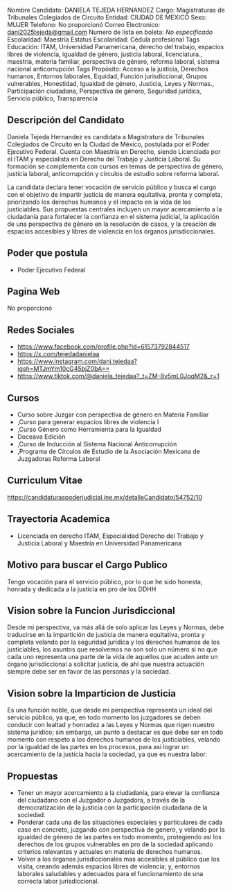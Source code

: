 Nombre Candidato: DANIELA TEJEDA HERNANDEZ
Cargo: Magistraturas de Tribunales Colegiados de Circuito
Entidad: CIUDAD DE MEXICO
Sexo: MUJER
Telefono: No proporcionó
Correo Electronico: dani2025tejeda@gmail.com
Numero de lista en boleta: *No especificado*
Escolaridad: Maestría
Estatus Escolaridad: Cédula profesional
Tags Educación: ITAM, Universidad Panamericana, derecho del trabajo, espacios libres de violencia, igualdad de género, justicia laboral, licenciatura., maestría, materia familiar, perspectiva de género, reforma laboral, sistema nacional anticorrupción
Tags Propósito: Acceso a la justicia, Derechos humanos, Entornos laborales, Equidad, Función jurisdiccional, Grupos vulnerables, Honestidad, Igualdad de género, Justicia, Leyes y Normas., Participación ciudadana, Perspectiva de género, Seguridad jurídica, Servicio público, Transparencia


## Descripción del Candidato 

Daniela Tejeda Hernandez es candidata a Magistratura de Tribunales Colegiados de Circuito en la Ciudad de México, postulada por el Poder Ejecutivo Federal. Cuenta con Maestría en Derecho, siendo Licenciada por el ITAM y especialista en Derecho del Trabajo y Justicia Laboral. Su formación se complementa con cursos en temas de perspectiva de género, justicia laboral, anticorrupción y círculos de estudio sobre reforma laboral.

La candidata declara tener vocación de servicio público y busca el cargo con el objetivo de impartir justicia de manera equitativa, pronta y completa, priorizando los derechos humanos y el impacto en la vida de los justiciables. Sus propuestas centrales incluyen un mayor acercamiento a la ciudadanía para fortalecer la confianza en el sistema judicial, la aplicación de una perspectiva de género en la resolución de casos, y la creación de espacios accesibles y libres de violencia en los órganos jurisdiccionales.


## Poder que postula

- Poder Ejecutivo Federal


## Pagina Web

No proporcionó


## Redes Sociales

- https://www.facebook.com/profile.php?id=61573792844517
- https://x.com/tejedadanielaa
- https://www.instagram.com/dani.tejedaa?igsh=MTJmYm10cG45bjZ0bA==
- https://www.tiktok.com/@daniela_tejedaa?_t=ZM-8v5mL0JoqM2&_r=1


## Cursos

- Curso sobre Juzgar con perspectiva de género en Materia Familiar
- ,Curso para generar espacios libres de violencia   I
- ,Curso Género como Herramienta para la Igualdad
- Doceava Edición
- ,Curso de Inducción al Sistema Nacional Anticorrupción
- ,Programa de Círculos de Estudio de la Asociación Mexicana de Juzgadoras Reforma Laboral


## Curriculum Vitae

https://candidaturaspoderjudicial.ine.mx/detalleCandidato/54752/10


## Trayectoria Academica

- Licenciada en derecho ITAM, Especialidad Derecho del Trabajo y Justicia Laboral y Maestría en Universidad Panamericana


## Motivo para buscar el Cargo Publico

Tengo vocación para el servicio público, por lo que he sido honesta, honrada y dedicada a la justicia en pro de los DDHH


## Vision sobre la Funcion Jurisdiccional

Desde mi perspectiva, va más allá de solo aplicar las Leyes y Normas, debe traducirse en la impartición de justicia de manera equitativa, pronta y completa velando por la seguridad jurídica y los derechos humanos de los justiciables, los asuntos que resolvemos no son solo un número si no que cada uno representa una parte de la vida de aquellos que acuden ante un órgano jurisdiccional a solicitar justicia, de ahí que nuestra actuación siempre debe ser en favor de las personas y la sociedad.


## Vision sobre la Imparticion de Justicia

Es una función noble, que desde mi perspectiva representa un ideal del servicio público, ya que, en todo momento los juzgadores se deben conducir con lealtad y honradez a las Leyes y Normas que rigen nuestro sistema jurídico; sin embargo, un punto a destacar es que debe ser en todo momento con respeto a los derechos humanos de los justiciables, velando por la igualdad de las partes en los procesos, para asi lograr un acercamiento de la justicia hacia la sociedad, ya que es nuestra labor.


## Propuestas

- Tener un mayor acercamiento a la ciudadanía, para elevar la confianza del ciudadano con el Juzgador o Juzgadora, a través de la democratización de la justicia con la participación ciudadana de la sociedad.
- Ponderar cada una de las situaciones especiales y particulares de cada caso en concreto, juzgando con perspectiva de genero, y velando por la igualdad de género de las partes en todo momento, protegiendo asi los derechos de los grupos vulnerables en pro de la sociedad aplicando criterios relevantes y actuales en materia de derechos humanos.
- Volver a los órganos jurisdiccionales mas accesibles al público que los visita, creando además espacios libres de violencia; y, entornos laborales saludables y adecuados para el funcionamiento de una correcta labor jurisdiccional.

